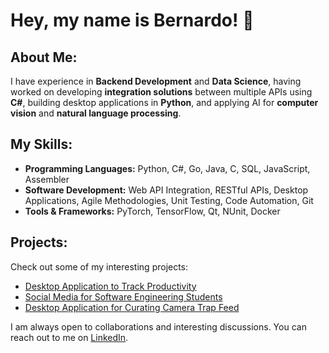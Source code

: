 # Hey, my name is Bernardo! 👋

## About Me:  
I have experience in **Backend Development** and **Data Science**, having worked on developing **integration solutions** between multiple APIs using **C#**, building desktop applications in **Python**, and applying AI for **computer vision** and **natural language processing**.  

## My Skills:
- **Programming Languages:** Python, C#, Go, Java, C, SQL, JavaScript, Assembler
- **Software Development:** Web API Integration, RESTful APIs, Desktop Applications, Agile Methodologies, Unit Testing, Code Automation, Git
- **Tools & Frameworks:** PyTorch, TensorFlow, Qt, NUnit, Docker

## Projects:  
Check out some of my interesting projects:  
- [Desktop Application to Track Productivity](https://github.com/jbernardobvdias/Productivity-Tracker)
- [Social Media for Software Engineering Students](https://github.com/Bachelor-Project-Group26/Codeware-Main)  
- [Desktop Application for Curating Camera Trap Feed](https://github.com/jbernardobvdias/Auto-Curation-System)  

I am always open to collaborations and interesting discussions. You can reach out to me on [LinkedIn](https://www.linkedin.com/in/jbbvd/).
